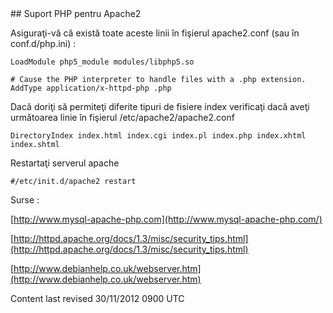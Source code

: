 <div id="main-page"></div>
<div class="divider" id="serv-php"></div>
## Suport PHP pentru Apache2

Asiguraţi-vă că există toate aceste linii în fişierul apache2.conf (sau în conf.d/php.ini) : 

~~~  
LoadModule php5_module modules/libphp5.so  
~~~

~~~  
# Cause the PHP interpreter to handle files with a .php extension.  
AddType application/x-httpd-php .php  
~~~

Dacă doriţi să permiteţi diferite tipuri de fisiere index verificaţi dacă aveţi următoarea linie în fişierul /etc/apache2/apache2.conf

~~~  
DirectoryIndex index.html index.cgi index.pl index.php index.xhtml index.shtml  
~~~

Restartaţi serverul apache

~~~  
#/etc/init.d/apache2 restart  
~~~

Surse :

 [http://www.mysql-apache-php.com](http://www.mysql-apache-php.com/) 

 [http://httpd.apache.org/docs/1.3/misc/security_tips.html](http://httpd.apache.org/docs/1.3/misc/security_tips.html) 

 [http://www.debianhelp.co.uk/webserver.htm](http://www.debianhelp.co.uk/webserver.htm) 

<div id="rev">Content last revised 30/11/2012 0900 UTC</div>
